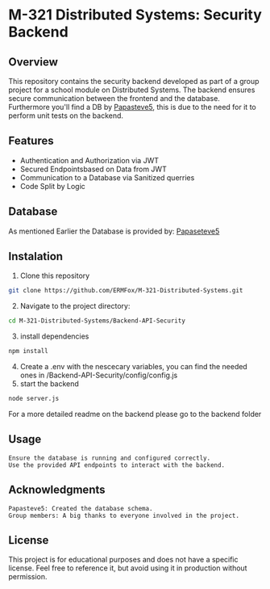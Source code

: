# M-321 Distributed Systems: Security Backend
## Overview
This repository contains the security backend developed as part of a group project for a school module on Distributed Systems. The backend ensures secure communication between the frontend and the database.
Furthermore you'll find a DB by [Papasteve5](https://github.com/Papasteve5), this is due to the need for it to perform unit tests on the backend.
## Features
- Authentication and Authorization via JWT
- Secured Endpointsbased on Data from JWT
- Communication to a Database via Sanitized querries
- Code Split by Logic
## Database
As mentioned Earlier the Database is provided by: [Papaseteve5](https://github.com/Papasteve5)
## Instalation
1. Clone this repository
```bash
git clone https://github.com/ERMFox/M-321-Distributed-Systems.git
```
2. Navigate to the project directory:
```bash
cd M-321-Distributed-Systems/Backend-API-Security
```
3. install dependencies
```bash
npm install
```
4. Create a .env with the nescecary variables, you can find the needed ones in /Backend-API-Security/config/config.js
5. start the backend
```bash
node server.js
```
For a more detailed readme on the backend please go to the backend folder

## Usage

    Ensure the database is running and configured correctly.
    Use the provided API endpoints to interact with the backend.

## Acknowledgments

    Papasteve5: Created the database schema.
    Group members: A big thanks to everyone involved in the project.

## License

This project is for educational purposes and does not have a specific license. Feel free to reference it, but avoid using it in production without permission.
